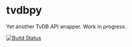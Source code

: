 tvdbpy
======

Yet another TvDB API wrapper.
Work in progress.

[![Build Status](https://travis-ci.org/matiasb/tvdbpy.png?branch=master)](https://travis-ci.org/matiasb/tvdbpy)